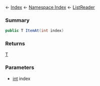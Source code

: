 ← [Index](Api-Index) ← [Namespace Index](Namespace-Index) ← [ListReader<T>](VRage.Collections.ListReader`1)

### Summary

```csharp
public T ItemAt(int index)
```

### Returns

[T]()

### Parameters

* [int](https://docs.microsoft.com/en-us/dotnet/api/System.Int32?view=netframework-4.6) index
